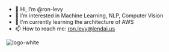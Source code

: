 - 👋 Hi, I’m @ron-levy
- 👀 I’m interested in Machine Learning, NLP, Computer Vision
- 🌱 I'm currently learning the architecture of AWS
- 📫 How to reach me: ron.levy@lendai.us

![logo-white](https://i.imgur.com/HSlMojY.png)
